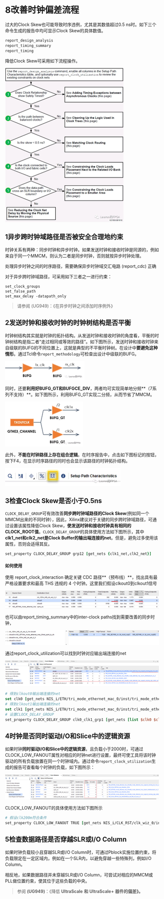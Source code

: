 # 8改善时钟偏差流程

过大的Clock Skew也可能导致时序违例，尤其是其数值超过0.5 ns时。如下三个命令生成的报告中均可显示Clock Skew的具体数值。

```tcl
report_design_analysis
report_timing_summary
report_timing
```

降低Clock Skew可采用如下流程操作。

<img src="8改善时钟偏差流程.assets/image-20210319105803698.png" alt="image-20210319105803698" style="zoom:50%;" />

## 1异步跨时钟域路径是否被安全合理地约束

时钟关系有两种：同步时钟和异步时钟。如果发送时钟和接收时钟是同源的，例如来自于同一个MMCM，则认为二者是同步时钟，否则就按异步时钟处理。

处理异步时钟之间的时序路径，需要确保异步时钟域交汇电路 (report_cdc) 正确

对于异步跨时钟域路径，可采用如下三者之一进行约束：

```
set_clock_groups
set_false_path
set_max_delay -datapath_only
```

> 请参阅 (UG949)：《在异步时钟之间添加时序例外》

## 2发送时钟和接收时钟的时钟树结构是否平衡

时钟树结构其实就是时钟的拓扑结构。从发送时钟和接收时钟的角度看，平衡的时钟树结构是指二者“走过相同或等效的路径”。如下图所示，发送时钟和接收时钟来自级联的BUFG的不同位置上，这就是典型的不平衡时钟树。在设计中**要避免这种情形**。通过Tcl命令`report_methodology`可检查出设计中级联的BUFG。

<img src="8改善时钟偏差流程.assets/640.webp" alt="640" style="zoom:50%;" />

同时，还要**利用好BUFG_GT和BUFGCE_DIV**，两者均可实现简单地分频**（7系列不支持）**。如下图所示，利用BUFG_GT实现二分频，从而节省了MMCM。

<img src="8改善时钟偏差流程.assets/640-1616123395154.webp" alt="图片" style="zoom:50%;" />

此外，**不能在时钟路径上存在组合逻辑**。在时序报告中，点击如下图标记的按钮，按下F4，在显示时序路径的同时也会显示该路径的时钟拓扑结构。

<img src="8改善时钟偏差流程.assets/640-1616123591310.webp" alt="图片" style="zoom:80%;" />

## 3检查Clock Skew是否小于0.5ns

`CLOCK_DELAY_GROUP`可有效改善**同步跨时钟域路径的Clock Skew**(例如同一个MMCM出来的不同时钟），因此，Xilinx建议对于关键的同步跨时钟域路径，可通过设置该属性降低Clock Skew，**使发送时钟和接收时钟具有相同的CLOCK_ROOT值**。`CLOCK_DELAY_GROUP`的具体使用方法如下图所示，其中**clk1_net和clk2_net是Clock Buffer的输出端连接的net**。但是，避免过多使用该属性，否则会适得其反。

```tcl
set_property CLOCK_DELAY_GROUP grp12 [get_nets {clk1_net,clk2_net}]
```

#### 如何使用

使用 report_clock_interaction 确定关键 CDC 路径**（预布线）**，找出具有最严格设置要求和最高 THS 违规的 4 个时钟。这里我们假设clkout0到clkout1信号

![image-20210319161907185](8改善时钟偏差流程.assets/image-20210319161907185.png)

也可以由report_timing_summary中的inter-clock paths找到需要改善的同步时钟，

![image-20210319154842676](8改善时钟偏差流程.assets/image-20210319154842676.png)

通过report_clock_utilization可以找到时钟对应输出端连接的net

![image-20210319162328416](8改善时钟偏差流程.assets/image-20210319162328416.png)

```tcl
# 得到clkout0输出端连接的net
set clk0 [get_nets NIS_i/ETH/tri_mode_ethernet_mac_0/inst/tri_mode_ethernet_mac_support_clocking_i/tx_mac_aclk]
# 得到clkout1输出端连接的net
set clk1 [get_nets NIS_i/ETH/tri_mode_ethernet_mac_0/inst/tri_mode_ethernet_mac_support_clocking_i/gtx_clk90_out]
# 设置CLOCK_DELAY_GROUP
set_property CLOCK_DELAY_GROUP clk0_clk1_grp1 [get_nets [list $clk0 $clk1]]
```

## 4时钟是否同时驱动I/O和Slice中的逻辑资源

如果时钟**同时驱动I/O和Slice中的逻辑资源**，且负载小于2000时，可通过CLOCK_LOW_FANOUT属性对相应的时钟net进行设置，最终可使工具将该时钟驱动的所有负载放置在同一个时钟域内。通过命令`report_clock_utilization`生成的报告可查看每个时钟的负载，如下图所示：

![image-20210322111949168](8改善时钟偏差流程.assets/image-20210322111949168.png)

CLOCK_LOW_FANOUT的具体使用方法如下图所示

```tcl
# 假设clk200m符合条件
set_property CLOCK_LOW_FANOUT TRUE [get_nets NIS_i/CLK_RST/clk_wiz_0/inst/clk_200m]
```

## 5检查数据路径是否穿越SLR或I/O Column

如果时钟负载较小且穿越SLR或I/O Column时，可通过Pblock实施位置约束，将负载限定在一定区域内，例如在一个SLR内，以避免穿越一些特殊列，例如I/O Column。

相反地，如果数据路径并未穿越SLR或I/O Column，可尝试对相应的MMCM或PLL做位置约束，使其位于这些负载的中央。

> 参阅 **(UG949)**：《降低 **UltraScale** **和** **UltraScale+** **器件的偏差》。**